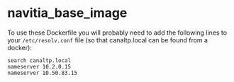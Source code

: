 # navitia_base_image


To use these Dockerfile you will probably need to add the following lines to your `/etc/resolv.conf` file (so that canaltp.local can be found from a docker):
```
search canaltp.local
nameserver 10.2.0.15
nameserver 10.50.83.15
```
